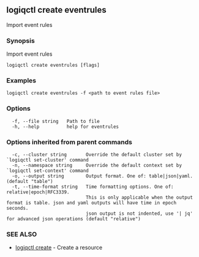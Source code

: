 ## logiqctl create eventrules

Import event rules

### Synopsis

Import event rules

```
logiqctl create eventrules [flags]
```

### Examples

```
logiqctl create eventrules -f <path to event rules file>
```

### Options

```
  -f, --file string   Path to file
  -h, --help          help for eventrules
```

### Options inherited from parent commands

```
  -c, --cluster string       Override the default cluster set by `logiqctl set-cluster' command
  -n, --namespace string     Override the default context set by `logiqctl set-context' command
  -o, --output string        Output format. One of: table|json|yaml. (default "table")
  -t, --time-format string   Time formatting options. One of: relative|epoch|RFC3339. 
                             This is only applicable when the output format is table. json and yaml outputs will have time in epoch seconds.
                             json output is not indented, use '| jq' for advanced json operations (default "relative")
```

### SEE ALSO

* [logiqctl create](logiqctl_create.md)	 - Create a resource

